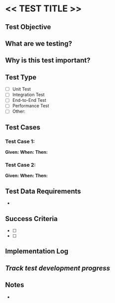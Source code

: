 # << TEST TITLE >>

## Test Objective
**What are we testing?**
- 

**Why is this test important?**
- 

## Test Type
- [ ] Unit Test
- [ ] Integration Test
- [ ] End-to-End Test
- [ ] Performance Test
- [ ] Other: 

## Test Cases
### Test Case 1: 
**Given:** 
**When:** 
**Then:** 

### Test Case 2: 
**Given:** 
**When:** 
**Then:** 

## Test Data Requirements
- 

## Success Criteria
- [ ] 
- [ ] 

## Implementation Log
_Track test development progress_
- 

## Notes
- 